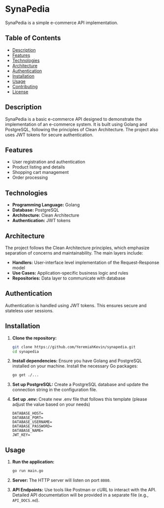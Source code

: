 # SynaPedia

SynaPedia is a simple e-commerce API implementation.

## Table of Contents

- [Description](#description)
- [Features](#features)
- [Technologies](#technologies)
- [Architecture](#architecture)
- [Authentication](#authentication)
- [Installation](#installation)
- [Usage](#usage)
- [Contributing](#contributing)
- [License](#license)

## Description

SynaPedia is a basic e-commerce API designed to demonstrate the implementation of an e-commerce system. It is built using Golang and PostgreSQL, following the principles of Clean Architecture. The project also uses JWT tokens for secure authentication.

## Features

- User registration and authentication
- Product listing and details
- Shopping cart management
- Order processing

## Technologies

- **Programming Language:** Golang
- **Database:** PostgreSQL
- **Architecture:** Clean Architecture
- **Authentication:** JWT tokens

## Architecture

The project follows the Clean Architecture principles, which emphasize separation of concerns and maintainability. The main layers include:

- **Handlers:**  User-interface level implementation of the Request-Response model
- **Use Cases:** Application-specific business logic and rules
- **Repositories:** Data layer to communicate with database

## Authentication

Authentication is handled using JWT tokens. This ensures secure and stateless user sessions.

## Installation

1. **Clone the repository:**
    ```bash
    git clone https://github.com/YeremiahKevin/synapedia.git
    cd synapedia
    ```

2. **Install dependencies:**
   Ensure you have Golang and PostgreSQL installed on your machine. Install the necessary Go packages:
    ```bash
    go get ./...
    ```

3. **Set up PostgreSQL:**
   Create a PostgreSQL database and update the connection string in the configuration file.

4. **Set up .env:**
   Create new .env file that follows this template (please adjust the value based on your needs)
   ```code
   DATABASE_HOST=
   DATABASE_PORT=
   DATABASE_USERNAME=
   DATABASE_PASSWORD=
   DATABASE_NAME=
   JWT_KEY=
   ```

## Usage

1. **Run the application:**
    ```bash
    go run main.go
    ```

2. **Server:**
   The HTTP server will listen on port `8080`.

3. **API Endpoints:**
   Use tools like Postman or cURL to interact with the API. Detailed API documentation will be provided in a separate file (e.g., `API_DOCS.md`).

